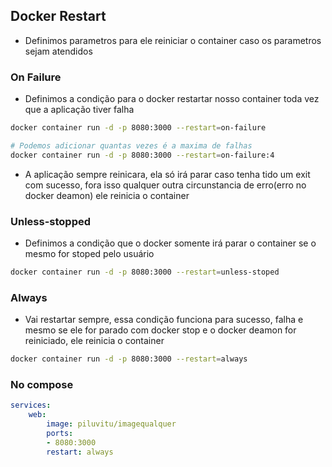 ## Docker Restart
- Definimos parametros para ele reiniciar o container caso os parametros sejam atendidos
### On Failure
- Definimos a condição para o docker restartar nosso container toda vez que a aplicação tiver falha
```bash 
docker container run -d -p 8080:3000 --restart=on-failure

# Podemos adicionar quantas vezes é a maxima de falhas 
docker container run -d -p 8080:3000 --restart=on-failure:4
```
- A aplicação sempre reinicara, ela só irá parar caso tenha tido um exit com sucesso, fora isso qualquer outra circunstancia de erro(erro no docker deamon) ele reinicia o container
### Unless-stopped
- Definimos a condição que o docker somente irá parar o container se o mesmo for stoped pelo usuário 
```bash
docker container run -d -p 8080:3000 --restart=unless-stoped
```
### Always
- Vai restartar sempre, essa condição funciona para sucesso, falha e mesmo se ele for parado com docker stop e o docker deamon for reiniciado, ele reinicia o container
```bash
docker container run -d -p 8080:3000 --restart=always
```
### No compose
```yaml
services:
	web:
		image: piluvitu/imagequalquer
		ports:
		- 8080:3000
		restart: always
```
